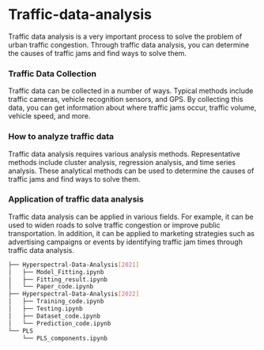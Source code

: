 # Traffic-data-analysis

Traffic data analysis is a very important process to solve the problem of urban traffic congestion. Through traffic data analysis, you can determine the causes of traffic jams and find ways to solve them.

### Traffic Data Collection
Traffic data can be collected in a number of ways. Typical methods include traffic cameras, vehicle recognition sensors, and GPS. By collecting this data, you can get information about where traffic jams occur, traffic volume, vehicle speed, and more.

### How to analyze traffic data
Traffic data analysis requires various analysis methods. Representative methods include cluster analysis, regression analysis, and time series analysis. These analytical methods can be used to determine the causes of traffic jams and find ways to solve them.

### Application of traffic data analysis
Traffic data analysis can be applied in various fields. For example, it can be used to widen roads to solve traffic congestion or improve public transportation. In addition, it can be applied to marketing strategies such as advertising campaigns or events by identifying traffic jam times through traffic data analysis.


```bash
├── Hyperspectral-Data-Analysis[2021] 
│   ├── Model_Fitting.ipynb
│   ├── Fitting_result.ipynb
│   └── Paper_code.ipynb
├── Hyperspectral-Data-Analysis[2022]
│   ├── Training_code.ipynb
│   ├── Testing.ipynb  
│   ├── Dataset_code.ipynb
│   └── Prediction_code.ipynb
└── PLS
    └── PLS_components.ipynb
```
